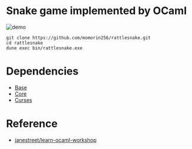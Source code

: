 # Snake game implemented by OCaml

![demo](https://user-images.githubusercontent.com/90558309/147489455-0316dc39-8079-4eff-b5c4-ef3e9d3f4e87.gif)

```
git clone https://github.com/momorin256/rattlesnake.git
cd rattlesnake
dune exec bin/rattlesnake.exe
```

# Dependencies

- [Base](https://github.com/janestreet/base)
- [Core](https://github.com/janestreet/core_unix)
- [Curses](https://github.com/mbacarella/curses)

# Reference

- [janestreet/learn-ocaml-workshop](https://github.com/janestreet/learn-ocaml-workshop)
